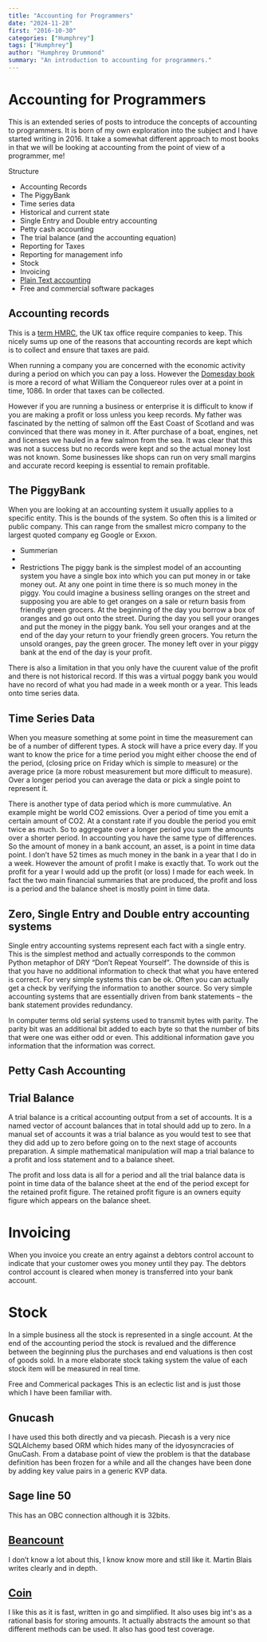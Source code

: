```yaml
---
title: "Accounting for Programmers"
date: "2024-11-28"
first: "2016-10-30"
categories: ["Humphrey"]
tags: ["Humphrey"]
author: "Humphrey Drummond"
summary: "An introduction to accounting for programmers."
---
```

# Accounting for Programmers


This is an extended series of posts to introduce the concepts of accounting to programmers.  It is born of my own exploration into the subject and I have started writing in 2016.  It take a somewhat different approach to most books in that we will be looking at accounting
from the point of view of a programmer, me!

Structure
- Accounting Records
- The PiggyBank
- Time series data
- Historical and current state
- Single Entry and Double entry accounting
- Petty cash accounting
- The trial balance (and the accounting equation)
- Reporting for Taxes
- Reporting for management info
- Stock
- Invoicing
- [Plain Text accounting](posts/plain-text-accounting/)
- Free and commercial software packages

## Accounting records

This is a [term HMRC](https://www.gov.uk/running-a-limited-company/company-and-accounting-records), the UK tax office require companies to keep.  This nicely sums up one of the reasons that accounting records are kept
which is to collect and ensure that taxes are paid.

When running a company you are concerned with the economic activity during a period on which you can pay a loss.
However the [Domesday book](https://en.wikipedia.org/wiki/Domesday_Book) is more a record of what William the 
Conquereor rules over at a point in time, 1086.  In order that taxes can be collected.

However if you are running a business or enterprise it is difficult to know if you are making a profit or loss
unless you keep records.  My father was fascinated by the netting of salmon off the East Coast of Scotland and was convinced that there was money in it.  After purchase of a boat, engines, net and licenses we hauled in a 
few salmon from the sea. It was clear that this was not a success but no records were kept and so the actual
money lost was not known.  Some businesses like shops can run on very small margins and accurate record keeping
is essential to remain profitable.

## The PiggyBank

When you are looking at an accounting system it usually applies to a specific entity.  This is the bounds of the system.  So often this is a limited or public company.  This can range from the smallest micro company to the largest quoted company eg Google or Exxon.

- Summerian
- 
- Restrictions
The piggy bank is the simplest model of an accounting system you have a single box into which you can put money in or take money out.  At any one point in time there is so much money in the piggy.
You could imagine a business selling oranges on the street and supposing you are able to get oranges on a sale or return basis from friendly green grocers.  At the beginning of the day you borrow a box of oranges and go out onto the street.  During the day you sell your oranges and put the money in the piggy bank. You sell your oranges and at the end of the day your return to your friendly green grocers.  You return the unsold oranges, pay the green grocer.  The money left over in your piggy bank at the end of the day is your profit.

There is also a limitation in that you only have the cuurent value of the profit and there is not historical record.  If this was a virtual poggy bank you would have no record of what you had made in a week month or a year.  This leads onto time series data.

## Time Series Data

When you measure something at some point in time the measurement can be of a number of  different types.  A stock will have a price every day.  If you want to know the price for a time period you might either choose the end of the period, (closing price on Friday which is simple to measure) or the average price (a more robust measurement but more difficult to measure).  Over a longer period you can average the data or pick a single point to represent it.

There is another type of data period which is more cummulative.  An example might be world CO2 emissions.  Over a period of time you emit a certain amount of CO2.  At a constant rate if you double the period you emit twice as much.  So to aggregate over a longer period you sum the amounts over a shorter period.
In accounting you have the same type of differences.  So the amount of money in a bank account, an asset, is a point in time data point.  I don’t have 52 times as much money in the bank in a year that I do in a week.   However the amount of profit I make is exactly that.  To work out the profit for a year I would add up the profit (or loss) I made for each week.
In fact the two main financial summaries that are produced, the profit and loss is a period and the balance sheet is mostly point in time data.

## Zero, Single Entry and Double entry accounting systems

Single entry accounting systems represent each fact with a single entry.  This is the simplest method and actually corresponds to the common Python metaphor of DRY “Don’t Repeat Yourself”.  The downside of this is that you have no additional information to check that what you have entered is correct.  For very simple systems this can be ok.  Often you can actually get a check by verifying the information to another source.  So very simple accounting systems that are essentially driven from bank statements – the bank statement provides redundancy.

In computer terms old serial systems used to transmit bytes with parity.  The parity bit was an additional bit added to each byte so that the number of bits that were one was either odd or even.  This additional information gave you information that the information was correct.

## Petty Cash Accounting

## Trial Balance

A trial balance is a critical accounting output from a set of accounts. It is a named vector of account balances that in total should add up to zero.  In a manual set of accounts it was a trial balance as you would test to see that they did add up to zero before going on to the next stage of accounts preparation.  A simple mathematical manipulation will map a trial balance to a profit and loss statement and to a balance sheet.

The profit and loss data is all for a period and all the trial balance data is point in time data of the balance sheet at the end of the period except for the retained profit figure.  The retained profit figure  is an owners equity figure which appears on the balance sheet.

# Invoicing

When you invoice you create an entry against a debtors control account to indicate that your customer owes you money until they pay.  The debtors control account is cleared when money is transferred into your bank account.

# Stock

In a simple business all the stock is represented in a single account.  At the end of the accounting period the stock is revalued and the difference between the beginning plus the purchases and end valuations is then  cost of goods sold.
In a more elaborate stock taking system the value of each stock item will be measured in real time.

Free and Commerical packages
This is an eclectic list and is just those which I have been familiar with.

## Gnucash

I have used this both directly and va piecash.  Piecash is a very nice SQLAlchemy based ORM which hides many of the idyosyncracies of GnuCash.  From a database point of view the problem is that the database definition has been frozen for a while and all the changes have been done by adding key value pairs in a generic KVP data.

## Sage line 50
This has an OBC connection although it is 32bits.

## [Beancount](https://beancount.github.io/)

I don’t know a lot about this, I know know more and still like it.  Martin Blais writes clearly
and in depth.

## [Coin](https://github.com/mkobetic/coin)

I like this as it is fast, written in go and simplified.  It also uses big int's as a rational 
basis for storing amounts.  It actually abstracts the amount so that different methods can be used.
It also has good test coverage.
